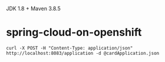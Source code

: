 JDK 1.8 + Maven 3.8.5

# spring-cloud-on-openshift

```
curl -X POST -H "Content-Type: application/json" http://localhost:8083/application -d @cardApplication.json
```
